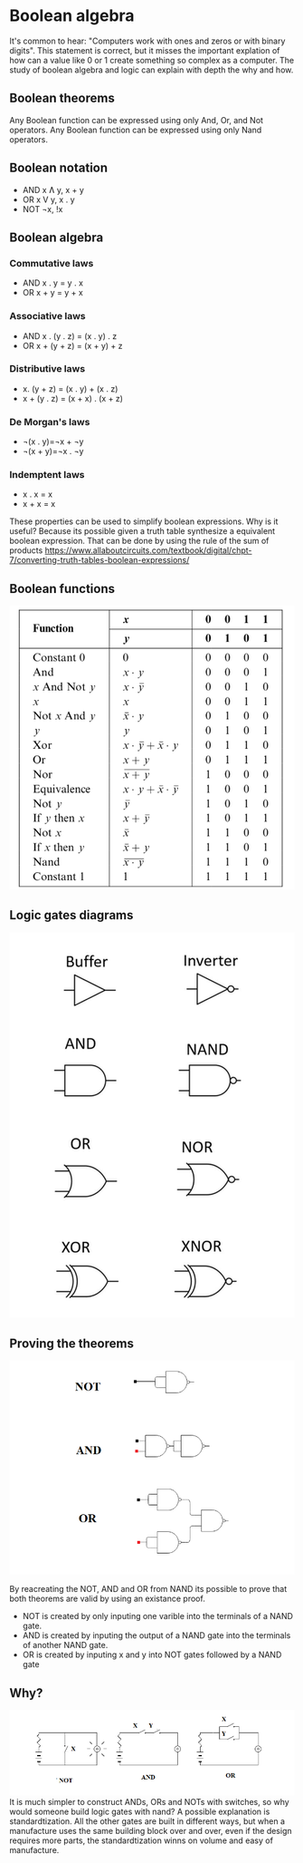 # Boolean algebra 

It's common to hear: "Computers work with ones and zeros or with binary digits". This statement is correct, but it misses the important 
explation of how can a value like 0 or 1 create something so complex as a computer. The study of boolean algebra and logic can explain with depth the why and how.


## Boolean theorems 

Any Boolean function can be expressed using only And, Or, and Not operators.
Any Boolean function can be expressed using only Nand operators.


## Boolean notation

- AND  x Ʌ y, x + y 
- OR   x V y, x . y
- NOT  ¬x, !x


## Boolean algebra

### Commutative laws

- AND x . y = y . x
- OR x + y = y + x

### Associative laws

- AND x . (y . z) = (x . y) . z
- OR x + (y + z) = (x + y) + z

### Distributive laws

- x. (y + z) = (x . y) + (x . z)
- x + (y . z) = (x + x) . (x + z)

### De Morgan's laws

- ¬(x . y)=¬x + ¬y
- ¬(x + y)=¬x . ¬y

### Indemptent laws

- x . x = x
- x + x = x


These properties can be used to simplify boolean expressions. Why is it useful? Because its possible given a truth table synthesize a equivalent boolean expression. That can be done by using the rule of the sum of products https://www.allaboutcircuits.com/textbook/digital/chpt-7/converting-truth-tables-boolean-expressions/

## Boolean functions

![A list of boolean functions](./Images/boolean_functions.png)


## Logic gates diagrams 

![Logic gates diagrams](./Images/logic_gates_symbols.png)

## Proving the theorems 

![Boolean functions from NAND](./Images/basic_gates_from_nand.png)

By reacreating the NOT, AND and OR from NAND its possible to prove that both theorems are valid by using an existance proof.

- NOT is created by only inputing one varible into the terminals of a NAND gate.
- AND is created by inputing the output of a NAND gate into the terminals of another NAND gate.
- OR is  created by inputing x and y into NOT gates followed by a NAND gate

## Why?

![Logic gates from switches](./Images/basic_gates_from_switches.png)
It is much simpler to construct ANDs, ORs and NOTs with switches, so why would someone build logic gates with nand? A possible explanation is standardtization. All the other gates are built in different ways, but when a manufacture uses the same building block over and over, even if the design requires more parts, the standardtization winns on volume and easy of manufacture.